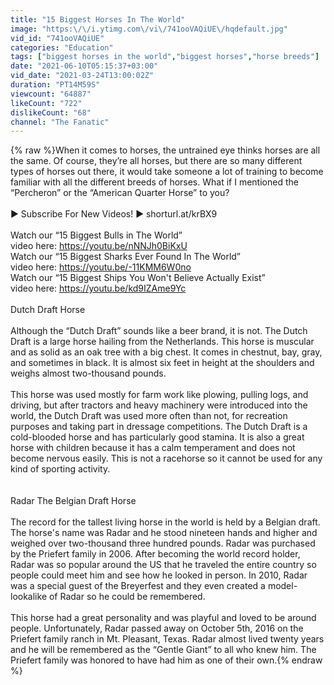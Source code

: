 ```yaml
---
title: "15 Biggest Horses In The World"
image: "https:\/\/i.ytimg.com\/vi\/741ooVAQiUE\/hqdefault.jpg"
vid_id: "741ooVAQiUE"
categories: "Education"
tags: ["biggest horses in the world","biggest horses","horse breeds"]
date: "2021-06-10T05:15:37+03:00"
vid_date: "2021-03-24T13:00:02Z"
duration: "PT14M59S"
viewcount: "64887"
likeCount: "722"
dislikeCount: "68"
channel: "The Fanatic"
---
```

{% raw %}When it comes to horses, the untrained eye thinks horses are all the same. Of course, they’re all horses, but there are so many different types of horses out there, it would take someone a lot of training to become familiar with all the different breeds of horses. What if I mentioned the “Percheron” or the “American Quarter Horse” to you?<br /><br />► Subscribe For New Videos! ► shorturl.at/krBX9 <br /><br />Watch our “15 Biggest Bulls in The World”<br />video here: <a rel="nofollow" target="blank" href="https://youtu.be/nNNJh0BiKxU">https://youtu.be/nNNJh0BiKxU</a><br />Watch our “15 Biggest Sharks Ever Found In The World” <br />video here: <a rel="nofollow" target="blank" href="https://youtu.be/-11KMM6W0no">https://youtu.be/-11KMM6W0no</a><br />Watch our “15 Biggest Ships You Won't Believe Actually Exist” <br />video here: <a rel="nofollow" target="blank" href="https://youtu.be/kd9IZAme9Yc">https://youtu.be/kd9IZAme9Yc</a><br /><br />Dutch Draft Horse<br /><br />Although the “Dutch Draft” sounds like a beer brand, it is not. The Dutch Draft is a large horse hailing from the Netherlands. This horse is muscular and as solid as an oak tree with a big chest. It comes in chestnut, bay, gray, and sometimes in black. It is almost six feet in height at the shoulders and weighs almost two-thousand pounds. <br /><br />This horse was used mostly for farm work like plowing, pulling logs, and driving, but after tractors and heavy machinery were introduced into the world, the Dutch Draft was used more often than not, for recreation purposes and taking part in dressage competitions. The Dutch Draft is a cold-blooded horse and has particularly good stamina. It is also a great horse with children because it has a calm temperament and does not become nervous easily. This is not a racehorse so it cannot be used for any kind of sporting activity.<br /><br /><br />Radar The Belgian Draft Horse<br /><br />The record for the tallest living horse in the world is held by a Belgian draft. The horse's name was Radar and he stood nineteen hands and higher and weighed over two-thousand three hundred pounds. Radar was purchased by the Priefert family in 2006. After becoming the world record holder, Radar was so popular around the US that he traveled the entire country so people could meet him and see how he looked in person. In 2010, Radar was a special guest of the Breyerfest and they even created a model-lookalike of Radar so he could be remembered. <br /><br />This horse had a great personality and was playful and loved to be around people. Unfortunately, Radar passed away on October 5th, 2016 on the Priefert family ranch in Mt. Pleasant, Texas. Radar almost lived twenty years and he will be remembered as the “Gentle Giant” to all who knew him. The Priefert family was honored to have had him as one of their own.{% endraw %}
